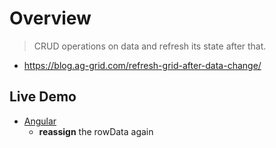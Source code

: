 # Overview
> CRUD operations on data and refresh its state after that.
- https://blog.ag-grid.com/refresh-grid-after-data-change/

## Live Demo
- [Angular](https://stackblitz.com/edit/ag-grid-angular-hello-world-n3aceq?file=src%2Fapp%2Fapp.component.ts&ref=blog.ag-grid.com)
  - **reassign** the rowData again
